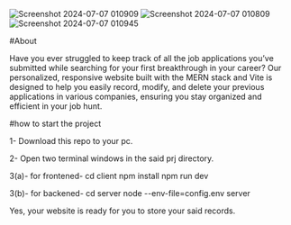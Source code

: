 ![Screenshot 2024-07-07 010909](https://github.com/21Harshit/jobTracker/assets/102530537/8ccd4a83-f1a7-4427-87b8-1aa15d7f78ad)
![Screenshot 2024-07-07 010809](https://github.com/21Harshit/jobTracker/assets/102530537/769da7ee-b968-441f-befd-9ae6d8ffb1c5)
![Screenshot 2024-07-07 010945](https://github.com/21Harshit/jobTracker/assets/102530537/21e11b35-a604-47cf-82bc-a42e7e2e5440)

#About

Have you ever struggled to keep track of all the job applications you’ve submitted while searching for your first breakthrough in your career? Our personalized, responsive website built with the MERN stack and Vite is designed to help you easily record, modify, and delete your previous applications in various companies, ensuring you stay organized and efficient in your job hunt.

#how to start the project

1- Download this repo to your pc.

2- Open two terminal windows in the said prj directory.

3(a)- for frontened-
cd client
npm install
npm run dev

3(b)- for backened-
cd server
node --env-file=config.env server

Yes, your website is ready for you to store your said records. 
